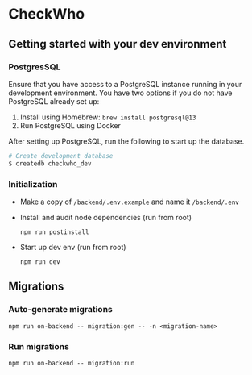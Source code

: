 # CheckWho

## Getting started with your dev environment

### PostgresSQL

Ensure that you have access to a PostgreSQL instance running in your development environment. You have two options if you
do not have PostgreSQL already set up:

1. Install using Homebrew: `brew install postgresql@13`
2. Run PostgreSQL using Docker

After setting up PostgreSQL, run the following to start up the database.

```sh
# Create development database
$ createdb checkwho_dev
```

### Initialization

- Make a copy of `/backend/.env.example` and name it `/backend/.env`


- Install and audit node dependencies (run from root)
    ```
    npm run postinstall
    ```

- Start up dev env (run from root)
    ```
    npm run dev
    ```

## Migrations

### Auto-generate migrations
```
npm run on-backend -- migration:gen -- -n <migration-name>
```
### Run migrations

```
npm run on-backend -- migration:run
```
